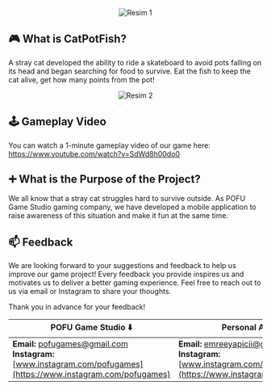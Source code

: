 <div style="display: flex; justify-content: center;">
  <img src="https://github.com/yapiciemre/CatPotFish/assets/55670141/4d940e1e-e59e-4e01-8924-811bb0e9728a" alt="Resim 1" style=";">
</div>



## 🎮 What is CatPotFish?

A stray cat developed the ability to ride a skateboard to avoid pots falling on its head and began searching for food to survive. Eat the fish to keep the cat alive, get how many points from the pot!

<div style="display: flex; justify-content: center;">
  <img src="https://github.com/yapiciemre/CatPotFish/assets/55670141/165c9a08-111b-46bd-887d-a1798a430369" alt="Resim 2" style=";">
</div>

## 🕹️ Gameplay Video
You can watch a 1-minute gameplay video of our game here:
https://www.youtube.com/watch?v=SdWd8h00do0


## ➕ What is the Purpose of the Project?
We all know that a stray cat struggles hard to survive outside. As POFU Game Studio gaming company, we have developed a mobile application to raise awareness of this situation and make it fun at the same time.


## 📫 Feedback
We are looking forward to your suggestions and feedback to help us improve our game project! Every feedback you provide inspires us and motivates us to deliver a better gaming experience. Feel free to reach out to us via email or Instagram to share your thoughts.

Thank you in advance for your feedback!

| POFU Game Studio ⬇️ | Personal Account ⬇️ |
|------------------|-------------------|
| **Email:** [pofugames@gmail.com](mailto:pofugames@gmail.com) <br> **Instagram:** [www.instagram.com/pofugames](https://www.instagram.com/pofugames) | **Email:** [emreeyapicii@gmail.com](mailto:emreeyapicii@gmail.com) <br> **Instagram:** [www.instagram.com/yapiciiemree](https://www.instagram.com/yapiciiemree) |
